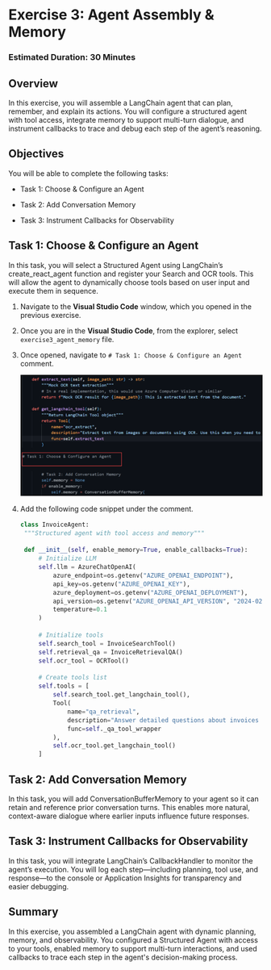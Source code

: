 # Exercise 3: Agent Assembly & Memory

### Estimated Duration: 30 Minutes

## Overview

In this exercise, you will assemble a LangChain agent that can plan, remember, and explain its actions. You will configure a structured agent with tool access, integrate memory to support multi-turn dialogue, and instrument callbacks to trace and debug each step of the agent’s reasoning.

## Objectives

You will be able to complete the following tasks:

- Task 1: Choose & Configure an Agent

- Task 2: Add Conversation Memory

- Task 3: Instrument Callbacks for Observability

## Task 1: Choose & Configure an Agent

In this task, you will select a Structured Agent using LangChain’s create_react_agent function and register your Search and OCR tools. This will allow the agent to dynamically choose tools based on user input and execute them in sequence.

1. Navigate to the **Visual Studio Code** window, which you opened in the previous exercise.

1. Once you are in the **Visual Studio Code**, from the explorer, select `exercise3_agent_memory` file.

1. Once opened, navigate to `# Task 1: Choose & Configure an Agent` comment.

   ![](./media/ex2img3.png)

1. Add the following code snippet under the comment.

   ```python
   class InvoiceAgent:
    """Structured agent with tool access and memory"""
    
    def __init__(self, enable_memory=True, enable_callbacks=True):
        # Initialize LLM
        self.llm = AzureChatOpenAI(
            azure_endpoint=os.getenv("AZURE_OPENAI_ENDPOINT"),
            api_key=os.getenv("AZURE_OPENAI_KEY"),
            azure_deployment=os.getenv("AZURE_OPENAI_DEPLOYMENT"),
            api_version=os.getenv("AZURE_OPENAI_API_VERSION", "2024-02-01"),
            temperature=0.1
        )
        
        # Initialize tools
        self.search_tool = InvoiceSearchTool()
        self.retrieval_qa = InvoiceRetrievalQA()
        self.ocr_tool = OCRTool()
        
        # Create tools list
        self.tools = [
            self.search_tool.get_langchain_tool(),
            Tool(
                name="qa_retrieval",
                description="Answer detailed questions about invoices using retrieval and AI analysis. Use this for complex questions that need contextual understanding and reasoning.",
                func=self._qa_tool_wrapper
            ),
            self.ocr_tool.get_langchain_tool()
        ]


## Task 2: Add Conversation Memory

In this task, you will add ConversationBufferMemory to your agent so it can retain and reference prior conversation turns. This enables more natural, context-aware dialogue where earlier inputs influence future responses.

## Task 3: Instrument Callbacks for Observability

In this task, you will integrate LangChain’s CallbackHandler to monitor the agent’s execution. You will log each step—including planning, tool use, and response—to the console or Application Insights for transparency and easier debugging.

## Summary

In this exercise, you assembled a LangChain agent with dynamic planning, memory, and observability. You configured a Structured Agent with access to your tools, enabled memory to support multi-turn interactions, and used callbacks to trace each step in the agent's decision-making process.